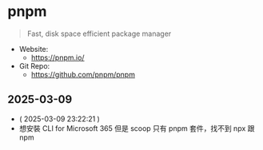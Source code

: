 # pnpm

> Fast, disk space efficient package manager

- Website:
  - https://pnpm.io/
- Git Repo:
  - https://github.com/pnpm/pnpm

## 2025-03-09

- ( 2025-03-09 23:22:21 )
- 想安裝 CLI for Microsoft 365 但是 scoop 只有 pnpm 套件，找不到 npx 跟 npm